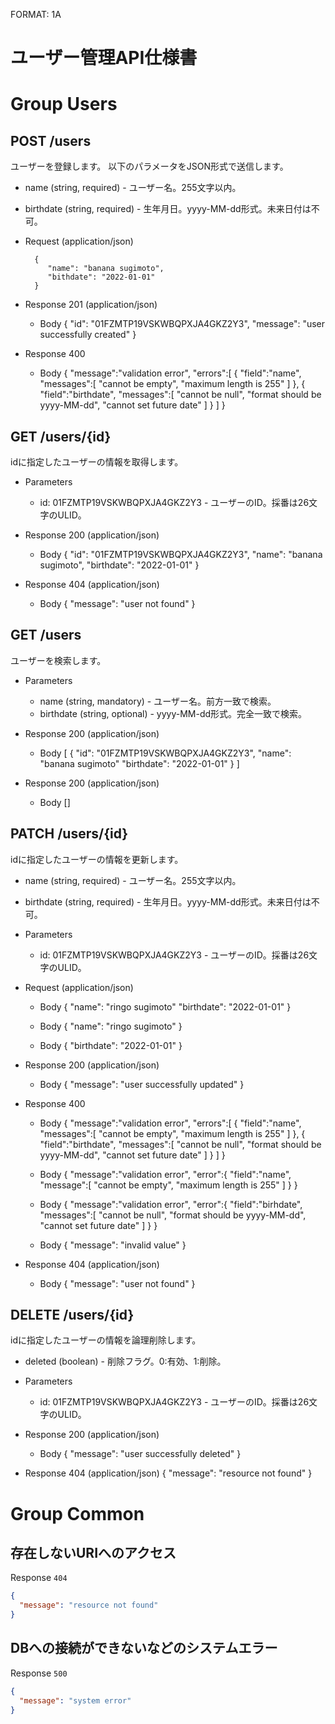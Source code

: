 FORMAT: 1A
# ユーザー管理API仕様書

# Group Users

## POST /users
ユーザーを登録します。
以下のパラメータをJSON形式で送信します。

+ name (string, required) - ユーザー名。255文字以内。
+ birthdate (string, required) - 生年月日。yyyy-MM-dd形式。未来日付は不可。

+ Request (application/json)

        {
           "name": "banana sugimoto",
           "bithdate": "2022-01-01"
        }

+ Response 201 (application/json)
  + Body
        {
           "id": "01FZMTP19VSKWBQPXJA4GKZ2Y3",
           "message": "user successfully created"
        }

+ Response 400
  + Body
        {
           "message":"validation error",
           "errors":[
              {
                 "field":"name",
                 "messages":[
                   "cannot be empty",
                   "maximum length is 255"
                 ]
              },
              {
                 "field":"birthdate",
                 "messages":[
                   "cannot be null",
                   "format should be yyyy-MM-dd",
                   "cannot set future date"
                 ]
              }
           ]
        }

## GET /users/{id}
idに指定したユーザーの情報を取得します。

+ Parameters
  + id: 01FZMTP19VSKWBQPXJA4GKZ2Y3 - ユーザーのID。採番は26文字のULID。

+ Response 200 (application/json)
  + Body
        {
           "id": "01FZMTP19VSKWBQPXJA4GKZ2Y3",
           "name": "banana sugimoto",
           "birthdate": "2022-01-01"
        }

+ Response 404 (application/json)
  + Body
        {
            "message": "user not found"
        }

## GET /users
ユーザーを検索します。

+ Parameters
  + name (string, mandatory) - ユーザー名。前方一致で検索。
  + birthdate (string, optional) - yyyy-MM-dd形式。完全一致で検索。

+ Response 200 (application/json)
  + Body
        [
            {
                "id": "01FZMTP19VSKWBQPXJA4GKZ2Y3",
                "name": "banana sugimoto"
                "birthdate": "2022-01-01"
            }
        ]

+ Response 200 (application/json)
  + Body
        []

## PATCH /users/{id}
idに指定したユーザーの情報を更新します。

+ name (string, required) - ユーザー名。255文字以内。
+ birthdate (string, required) - 生年月日。yyyy-MM-dd形式。未来日付は不可。

+ Parameters
  + id: 01FZMTP19VSKWBQPXJA4GKZ2Y3 - ユーザーのID。採番は26文字のULID。

+ Request (application/json)
  + Body
        {
            "name": "ringo sugimoto"
            "birthdate": "2022-01-01"
        }

  + Body
        {
            "name": "ringo sugimoto"
        }

  + Body
        {
            "birthdate": "2022-01-01"
        }

+ Response 200 (application/json)
  + Body
        {
            "message": "user successfully updated"
        }

+ Response 400
  + Body
        {
            "message":"validation error",
            "errors":[
               {
                  "field":"name",
                  "messages":[
                      "cannot be empty",
                      "maximum length is 255"
                  ]
               },
               {
                  "field":"birthdate",
                  "messages":[
                      "cannot be null",
                      "format should be yyyy-MM-dd",
                      "cannot set future date"
                  ]
               }
            ]
        }

  + Body
        {
            "message":"validation error",
            "error":{
                "field":"name",
                "message":[
                    "cannot be empty",
                    "maximum length is 255"
                ]
            }
        }

  + Body
        {
            "message":"validation error",
            "error":{
                "field":"birhdate",
                "messages":[
                    "cannot be null",
                    "format should be yyyy-MM-dd",
                    "cannot set future date"
                ]
            }
        }

  + Body
        {
            "message": "invalid value"
        }               

+ Response 404 (application/json)
  + Body
        {
            "message": "user not found"
        }

## DELETE /users/{id}
idに指定したユーザーの情報を論理削除します。

+ deleted (boolean) - 削除フラグ。0:有効、1:削除。

+ Parameters
  + id: 01FZMTP19VSKWBQPXJA4GKZ2Y3 - ユーザーのID。採番は26文字のULID。

+ Response 200 (application/json)
  + Body
        {
            "message": "user successfully deleted"
        }

+ Response 404 (application/json)
        {
            "message": "resource not found"
        }

# Group Common

## 存在しないURIへのアクセス

Response `404`
```json
{
  "message": "resource not found"
}
```

## DBへの接続ができないなどのシステムエラー

Response `500`
```json
{
  "message": "system error"
}
```
